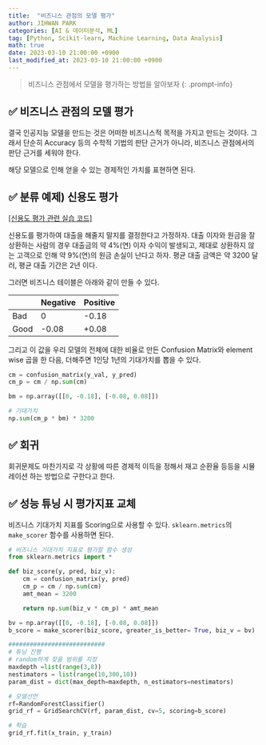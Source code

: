 ```yaml
---
title:  "비즈니스 관점의 모델 평가"
author: JIHWAN PARK
categories: [AI & 데이터분석, ML]
tag: [Python, Scikit-learn, Machine Learning, Data Analysis]
math: true
date: 2023-03-10 21:00:00 +0900
last_modified_at: 2023-03-10 21:00:00 +0900
---
```

> 비즈니스 관점에서 모델을 평가하는 방법을 알아보자
{: .prompt-info}

## ✅ 비즈니스 관점의 모델 평가
결국 인공지능 모델을 만드는 것은 어떠한 비즈니스적 목적을 가지고 만드는 것이다. 그래서 단순히 Accuracy 등의 수학적 기법의 판단 근거가 아니라, 비즈니스 관점에서의 판단 근거를 세워야 한다.

해당 모델으로 인해 얻을 수 있는 경제적인 가치를 표현하면 된다.

## ✅ 분류 예제) 신용도 평가
<a href='https://github.com/Jihwan98/aivle_school/blob/main/2023.03.09_AI%EB%AA%A8%EB%8D%B8%20%ED%95%B4%EC%84%9D%ED%8F%89%EA%B0%80_%EC%8B%A4%EC%8A%B5%EC%9E%90%EB%A3%8C/chapter%205.%20Case%E2%91%A0%20%EC%8B%A0%EC%9A%A9%EB%8F%84%20%EC%98%88%EC%B8%A1%20%EB%AA%A8%EB%8D%B8%20%ED%8F%89%EA%B0%80.ipynb' target='_blank'>[신용도 평가 관련 실습 코드]</a>

신용도를 평가하여 대출을 해줄지 말지를 결정한다고 가정하자. 대출 이자와 원금을 잘 상환하는 사람의 경우 대출금의 약 4%(연) 이자 수익이 발생되고, 제대로 상환하지 않는 고객으로 인해 약 9%(연)의 원금 손실이 난다고 하자. 평균 대출 금액은 약 3200 달러, 평균 대출 기간은 2년 이다.

그러면 비즈니스 테이블은 아래와 같이 만들 수 있다.

||Negative|Positive|
|---|---|---|
|Bad|0|-0.18|
|Good|-0.08|+0.08|

그리고 이 값을 우리 모델의 전체에 대한 비율로 만든 Confusion Matrix와 element wise 곱을 한 다음, 더해주면 1인당 1년의 기대가치를 뽑을 수 있다.

```python
cm = confusion_matrix(y_val, y_pred)
cm_p = cm / np.sum(cm)

bm = np.array([[0, -0.18], [-0.08, 0.08]])

# 기대가치
np.sum(cm_p * bm) * 3200
```

## ✅ 회귀
회귀문제도 마찬가지로 각 상황에 따른 경제적 이득을 정해서 재고 순환율 등등을 시뮬레이션 하는 방법으로 구한다고 한다.

## ✅ 성능 튜닝 시 평가지표 교체
비즈니스 기대가치 지표를 Scoring으로 사용할 수 있다. `sklearn.metrics`의 `make_scorer` 함수를 사용하면 된다.

```python
# 비즈니스 기대가치 지표로 평가할 함수 생성
from sklearn.metrics import * 

def biz_score(y, pred, biz_v):
    cm = confusion_matrix(y, pred)
    cm_p = cm / np.sum(cm)
    amt_mean = 3200

    return np.sum(biz_v * cm_p) * amt_mean

bv = np.array([[0, -0.18], [-0.08, 0.08]])
b_score = make_scorer(biz_score, greater_is_better= True, biz_v = bv)

###########################
# 튜닝 진행
# random하게 찾을 범위를 지정
maxdepth =list(range(3,8))
nestimators = list(range(10,300,10))
param_dist = dict(max_depth=maxdepth, n_estimators=nestimators)

# 모델선언
rf=RandomForestClassifier()
grid_rf = GridSearchCV(rf, param_dist, cv=5, scoring=b_score)

# 학습
grid_rf.fit(x_train, y_train)
```